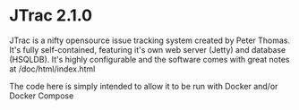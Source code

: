 # JTrac 2.1.0
JTrac is a nifty opensource issue tracking system created by Peter Thomas.  It's fully self-contained, featuring it's own web server (Jetty) and database (HSQLDB).  It's highly configurable and the software comes with great notes at /doc/html/index.html

The code here is simply intended to allow it to be run with Docker and/or Docker Compose

